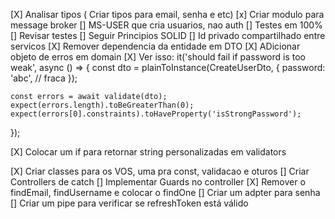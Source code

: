[X] Analisar tipos ( Criar tipos para email, senha e etc)
[x] Criar modulo para message broker
[] MS-USER que cria usuarios, nao auth
[] Testes em 100%
[] Revisar testes
[] Seguir Principios SOLID
[] Id privado compartilhado entre servicos
[X] Remover dependencia da entidade em DTO
[X] ADicionar objeto de erros em domain
[X] Ver isso:   it('should fail if password is too weak', async () => {
    const dto = plainToInstance(CreateUserDto, {
      password: 'abc', // fraca
    });

    const errors = await validate(dto);
    expect(errors.length).toBeGreaterThan(0);
    expect(errors[0].constraints).toHaveProperty('isStrongPassword');
  });

  [X] Colocar um if para retornar string personalizadas em validators

[X] Criar classes para os VOS, uma pra const, validacao e oturos
[] Criar Controllers de catch
[] Implementar Guards no controller
[X] Remover o findEmail, findUsername e colocar o findOne
[] Criar um adpter para senha
[] Criar um pipe para verificar se refreshToken está válido